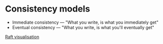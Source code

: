 # Consistency models

* Immediate consistency — "What you write, is what you immediately get"
* Eventual consistency — "What you write, is what you'll eventually get"

[Raft visualisation](https://thesecretlivesofdata.com/raft/)
